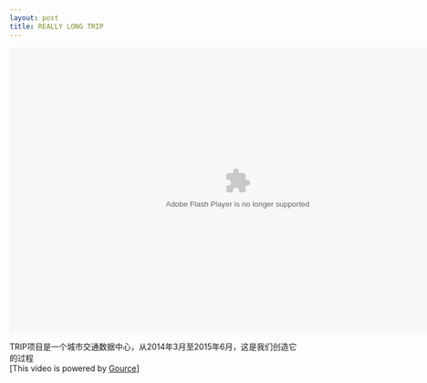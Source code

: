 ```yaml
---
layout: post
title: REALLY LONG TRIP
---
```


<embed src="http://player.youku.com/player.php/sid/XMTI1NDMzNTU0MA==/v.swf" allowFullScreen="true" quality="high" width="800" height="500" align="middle" allowScriptAccess="always" type="application/x-shockwave-flash"></embed>

TRIP项目是一个城市交通数据中心，从2014年3月至2015年6月，这是我们创造它的过程    
[This video is powered by [Gource](https://github.com/acaudwell/Gource)]
